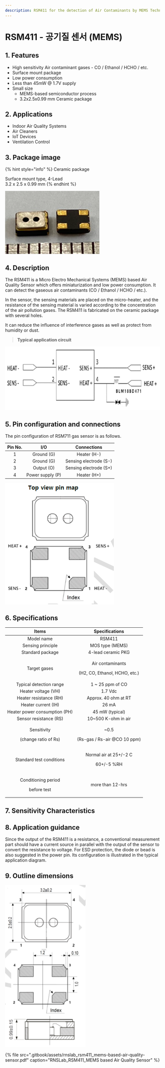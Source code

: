 ```yaml
---
description: RSM411 for the detection of Air Contaminants by MEMS Technology
---
```


# RSM411 - 공기질 센서 \(MEMS\)

## 1. Features

* High sensitivity Air contaminant gases - CO / Ethanol / HCHO / etc.
* Surface mount package
* Low power consumption
* Less than 45mW @ 1.7V supply
* Small size
  * MEMS-based semiconductor process
  * 3.2ⅹ2.5x0.99 mm Ceramic package

## 2. Applications

* Indoor Air Quality Systems
* Air Cleaners
* IoT Devices
* Ventilation Control

## 3. Package image

{% hint style="info" %}
Ceramic package

Surface mount type, 4-Lead  
3.2 x 2.5 x 0.99 mm
{% endhint %}

![Figure 1. Sensor package \(Ceramic\)](.gitbook/assets/rsm411_package.png)

## 4. Description

The RSM411 is a Micro Electro Mechanical Systems \(MEMS\) based Air Quality Sensor which offers miniaturization and low power consumption. It can detect the gaseous air contaminants \(CO / Ethanol / HCHO / etc.\). 

In the sensor, the sensing materials are placed on the micro-heater, and the resistance of the sensing material is varied according to the concentration of the air pollution gases. The RSM411 is fabricated on the ceramic package with several holes. 

It can reduce the influence of interference gases as well as protect from humidity or dust.

> **Typical application circuit**

![Figure 2. Basic measurement circuit](.gitbook/assets/rsm411_circuit.png)

## 5. Pin configuration and connections

The pin configuration of RSM711 gas sensor is as follows.

| Pin No. | I/O | Connections |
| :---: | :---: | :---: |
| 1 | Ground \(G\) | Heater \(H-\) |
| 2 | Ground \(G\) | Sensing electrode \(S-\) |
| 3 | Output \(O\) | Sensing electrode \(S+\) |
| 4 | Power supply \(P\) | Heater \(H+\) |

![Figure 3. RSM411 Pin connections](.gitbook/assets/rsm411_pin-connections.png)

## 6. Specifications

<table>
  <thead>
    <tr>
      <th style="text-align:center">Items</th>
      <th style="text-align:center">Specifications</th>
    </tr>
  </thead>
  <tbody>
    <tr>
      <td style="text-align:center">Model name</td>
      <td style="text-align:center">RSM411</td>
    </tr>
    <tr>
      <td style="text-align:center">Sensing principle</td>
      <td style="text-align:center">MOS type (MEMS)</td>
    </tr>
    <tr>
      <td style="text-align:center">Standard package</td>
      <td style="text-align:center">4-lead ceramic PKG</td>
    </tr>
    <tr>
      <td style="text-align:center">Target gases</td>
      <td style="text-align:center">
        <p>Air contaminants</p>
        <p>(H2, CO, Ethanol, HCHO, etc.)</p>
      </td>
    </tr>
    <tr>
      <td style="text-align:center">Typical detection range</td>
      <td style="text-align:center">1 ~ 25 ppm of CO</td>
    </tr>
    <tr>
      <td style="text-align:center">Heater voltage (VH)</td>
      <td style="text-align:center">1.7 Vdc</td>
    </tr>
    <tr>
      <td style="text-align:center">Heater resistance (RH)</td>
      <td style="text-align:center">Approx. 40 ohm at RT</td>
    </tr>
    <tr>
      <td style="text-align:center">Heater current (IH)</td>
      <td style="text-align:center">26 mA</td>
    </tr>
    <tr>
      <td style="text-align:center">Heater power consumption (PH)</td>
      <td style="text-align:center">45 mW (typical)</td>
    </tr>
    <tr>
      <td style="text-align:center">Sensor resistance (RS)</td>
      <td style="text-align:center">10~500 K-ohm in air</td>
    </tr>
    <tr>
      <td style="text-align:center">
        <p>Sensitivity</p>
        <p>(change ratio of Rs)</p>
      </td>
      <td style="text-align:center">
        <p>~0.5</p>
        <p>(Rs-gas / Rs-air @CO 10 ppm)</p>
      </td>
    </tr>
    <tr>
      <td style="text-align:center">Standard test conditions</td>
      <td style="text-align:center">
        <p>Normal air at 25+/-2 C</p>
        <p>60+/-5 %RH</p>
      </td>
    </tr>
    <tr>
      <td style="text-align:center">
        <p>Conditioning period</p>
        <p>before test</p>
      </td>
      <td style="text-align:center">more than 12-hrs</td>
    </tr>
  </tbody>
</table>

## 7. Sensitivity Characteristics



## 8. Application guidance

Since the output of the RSM411 is a resistance, a conventional measurement part should have a current source in parallel with the output of the sensor to convert the resistance to voltage. For ESD protection, the diode or bead is also suggested in the power pin. Its configuration is illustrated in the typical application diagram.

## 9. Outline dimensions

![Figure 5. Structure and dimensions](.gitbook/assets/rsm411_outline_dimensions.png)



{% file src=".gitbook/assets/rnslab\_rsm411\_mems-based-air-quality-sensor.pdf" caption="RNSLab\_RSM411\_MEMS based Air Quality Sensor" %}

